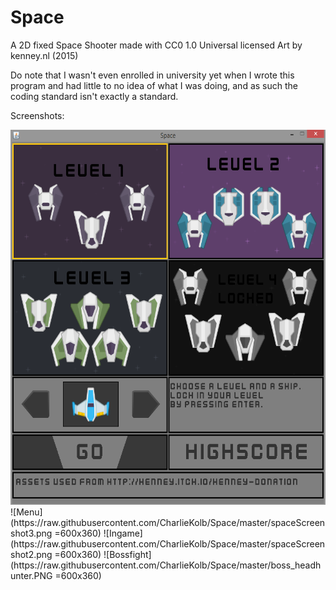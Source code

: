 # Space
A 2D fixed Space Shooter made with CC0 1.0 Universal licensed Art by kenney.nl (2015)

Do note that I wasn't even enrolled in university yet when I wrote this program and had little to no idea of what I was doing, and as such the coding standard isn't exactly a standard.

Screenshots:

<img src="https://raw.githubusercontent.com/CharlieKolb/Space/master/spaceScreenshot3.png" alt="Menu" width="600" height="600">
![Menu](https://raw.githubusercontent.com/CharlieKolb/Space/master/spaceScreenshot3.png =600x360)
![Ingame](https://raw.githubusercontent.com/CharlieKolb/Space/master/spaceScreenshot2.png =600x360)
![Bossfight](https://raw.githubusercontent.com/CharlieKolb/Space/master/boss_headhunter.PNG =600x360)
